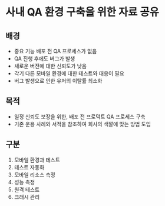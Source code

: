 # 사내 QA 환경 구축을 위한 자료 공유

## 배경

- 중요 기능 배포 전 QA 프로세스가 없음
- QA 진행 후에도 버그가 발생
- 새로운 버전에 대한 신뢰도가 낮음
- 각기 다른 모바일 환경에 대한 테스트와 대응이 필요
- 버그 발생으로 인한 유저의 이탈률 최소화

## 목적

- 일정 신뢰도 보장을 위한, 배포 전 프로덕트 QA 프로세스 구축
- 기존 운용 사례와 서적을 참조하여 회사의 색깔에 맞는 방법 도입

## 구분

1. 모바일 환경과 테스트
2. 테스트 자동화
3. 모바일 리소스 측정
4. 성능 측정
5. 원격 테스트
6. 크래시 관리
